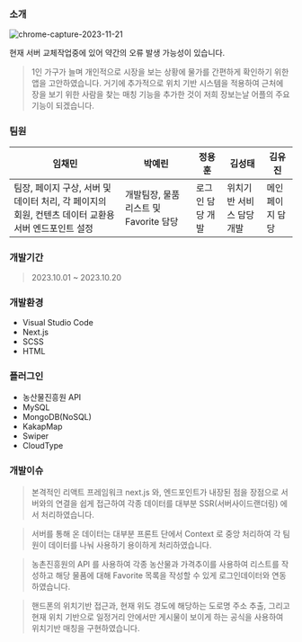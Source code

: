 ### 소개

![chrome-capture-2023-11-21](https://github.com/Sovidi/togrocery/assets/133857264/ed5ddb8f-dc72-47e6-8a5b-8fc5b32e9d57)

현재 서버 교체작업중에 있어 약간의 오류 발생 가능성이 있습니다.


> 1인 가구가 늘며 개인적으로 시장을 보는 상황에 물가를 간편하게 확인하기 위한 앱을 고안하였습니다. 거기에 추가적으로 위치 기반 시스템을 적용하여 근처에 장을 보기 위한 사람을 찾는 매칭 기능을 추가한 것이 저희 장보는날 어플의 주요 기능이 되겠습니다.
> 

### 팀원

임채민 | 박예린 | 정용훈 | 김성태 | 김유진
-|-|-|-|-
팀장, 페이지 구상, 서버 및 데이터 처리, 각 페이지의 회원, 컨텐츠 데이터 교환용 서버 엔드포인트 설정| 개발팀장, 물품리스트 및 Favorite 담당| 로그인 담당 개발| 위치기반 서비스 담당 개발| 메인페이지 담당

### 개발기간

> 2023.10.01 ~ 2023.10.20
> 

### 개발환경

- Visual Studio Code
- Next.js
- SCSS
- HTML

### 플러그인

- 농산물진흥원 API
- MySQL
- MongoDB(NoSQL)
- KakapMap
- Swiper
- CloudType

### 개발이슈

> 본격적인 리액트 프레임워크 next.js 와, 엔드포인트가 내장된 점을 장점으로 서버와의 연결을 쉽게 접근하여 각종 데이터를 대부분 SSR(서버사이드랜더링) 에서 처리하였습니다.
> 

> 서버를 통해 온 데이터는 대부분 프론트 단에서 Context 로 중앙 처리하여 각 팀원이 데이터를 나눠 사용하기 용이하게 처리하였습니다.
> 

> 농촌진흥원의 API 를 사용하여 각종 농산물과 가격추이를 사용하여 리스트를 작성하고 해당 물품에 대해 Favorite 목록을 작성할 수 있게 로그인데이터와 연동하였습니다.
> 

> 핸드폰의 위치기반 접근과, 현재 위도 경도에 해당하는 도로명 주소 추출, 그리고 현재 위치 기반으로 일정거리 안에서만 게시물이 보이게 하는 공식을 사용하여 위치기반 매칭을 구현하였습니다.
>

